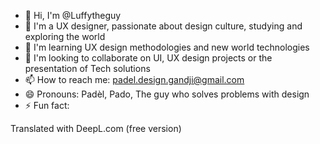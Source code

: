 - 👋 Hi, I'm @Luffytheguy
- 👀 I'm a UX designer, passionate about design culture, studying and exploring the world
- 🌱 I'm learning UX design methodologies and new world technologies
- 💞️ I'm looking to collaborate on UI, UX design projects or the presentation of Tech solutions
- 📫 How to reach me: padel.design.gandji@gmail.com
- 😄 Pronouns: Padèl, Pado, The guy who solves problems with design 
- ⚡ Fun fact: 

<!---
Luffytheguy/Luffytheguy is a ✨ special ✨ repository because its `README.md` (this file) appears on your GitHub profile.
You can click on the Preview link to see your changes.
--->

Translated with DeepL.com (free version)
